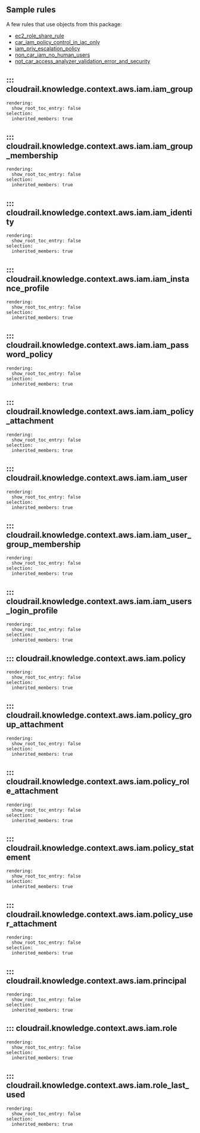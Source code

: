 ## Sample rules
A few rules that use objects from this package:

* [ec2_role_share_rule](https://github.com/indeni/cloudrail-knowledge/blob/main/cloudrail/knowledge/rules/aws/context_aware/ec2_role_share_rule.py)
* [car_iam_policy_control_in_iac_only](https://github.com/indeni/cloudrail-knowledge/blob/main/cloudrail/knowledge/rules/aws/context_aware/ensure_iam_entities_policy_managed_solely_rule.py)
* [iam_priv_escalation_policy](https://github.com/indeni/cloudrail-knowledge/blob/main/cloudrail/knowledge/rules/aws/context_aware/iam_privilege_escalation_policy_rule.py)
* [non_car_iam_no_human_users](https://github.com/indeni/cloudrail-knowledge/blob/main/cloudrail/knowledge/rules/aws/non_context_aware/iam_no_human_users_rule.py)
* [not_car_access_analyzer_validation_error_and_security](https://github.com/indeni/cloudrail-knowledge/blob/main/cloudrail/knowledge/rules/aws/non_context_aware/access_analyzer_rules/access_analyzer_validation_error_and_security_rule.py)

## ::: cloudrail.knowledge.context.aws.iam.iam_group
    rendering:
      show_root_toc_entry: false
    selection:
      inherited_members: true

## ::: cloudrail.knowledge.context.aws.iam.iam_group_membership
    rendering:
      show_root_toc_entry: false
    selection:
      inherited_members: true

## ::: cloudrail.knowledge.context.aws.iam.iam_identity
    rendering:
      show_root_toc_entry: false
    selection:
      inherited_members: true

## ::: cloudrail.knowledge.context.aws.iam.iam_instance_profile
    rendering:
      show_root_toc_entry: false
    selection:
      inherited_members: true

## ::: cloudrail.knowledge.context.aws.iam.iam_password_policy
    rendering:
      show_root_toc_entry: false
    selection:
      inherited_members: true

## ::: cloudrail.knowledge.context.aws.iam.iam_policy_attachment
    rendering:
      show_root_toc_entry: false
    selection:
      inherited_members: true

## ::: cloudrail.knowledge.context.aws.iam.iam_user
    rendering:
      show_root_toc_entry: false
    selection:
      inherited_members: true

## ::: cloudrail.knowledge.context.aws.iam.iam_user_group_membership
    rendering:
      show_root_toc_entry: false
    selection:
      inherited_members: true

## ::: cloudrail.knowledge.context.aws.iam.iam_users_login_profile
    rendering:
      show_root_toc_entry: false
    selection:
      inherited_members: true

## ::: cloudrail.knowledge.context.aws.iam.policy
    rendering:
      show_root_toc_entry: false
    selection:
      inherited_members: true

## ::: cloudrail.knowledge.context.aws.iam.policy_group_attachment
    rendering:
      show_root_toc_entry: false
    selection:
      inherited_members: true

## ::: cloudrail.knowledge.context.aws.iam.policy_role_attachment
    rendering:
      show_root_toc_entry: false
    selection:
      inherited_members: true

## ::: cloudrail.knowledge.context.aws.iam.policy_statement
    rendering:
      show_root_toc_entry: false
    selection:
      inherited_members: true

## ::: cloudrail.knowledge.context.aws.iam.policy_user_attachment
    rendering:
      show_root_toc_entry: false
    selection:
      inherited_members: true

## ::: cloudrail.knowledge.context.aws.iam.principal
    rendering:
      show_root_toc_entry: false
    selection:
      inherited_members: true

## ::: cloudrail.knowledge.context.aws.iam.role
    rendering:
      show_root_toc_entry: false
    selection:
      inherited_members: true

## ::: cloudrail.knowledge.context.aws.iam.role_last_used
    rendering:
      show_root_toc_entry: false
    selection:
      inherited_members: true
